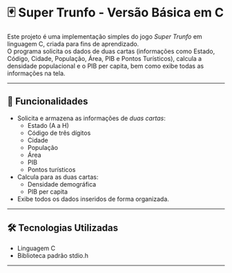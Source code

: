 # 🃏 Super Trunfo - Versão Básica em C

Este projeto é uma implementação simples do jogo *Super Trunfo* em linguagem C, criada para fins de aprendizado.  
O programa solicita os dados de duas cartas (informações como Estado, Código, Cidade, População, Área, PIB e Pontos Turísticos), calcula a densidade populacional e o PIB per capita, bem como exibe todas as informações na tela.

---

## 📌 Funcionalidades
- Solicita e armazena as informações de *duas cartas*:
  - Estado (A a H)
  - Código de três dígitos
  - Cidade
  - População
  - Área
  - PIB
  - Pontos turísticos
- Calcula para as duas cartas:
  - Densidade demográfica
  - PIB per capita
- Exibe todos os dados inseridos de forma organizada.

---

## 🛠 Tecnologias Utilizadas
- Linguagem C
- Biblioteca padrão stdio.h

---
